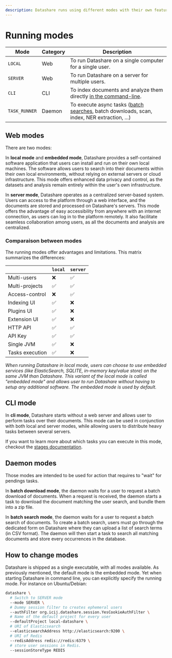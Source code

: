 ```yaml
---
description: Datashare runs using different modes with their own features.
---
```


# Running modes

| Mode          | Category | Description                                                                                                                      |
| ------------- | -------- | -------------------------------------------------------------------------------------------------------------------------------- |
| `LOCAL`       | Web      | To run Datashare on a single computer for a single user.                                                                         |
| `SERVER`      | Web      | To run Datashare on a server for multiple users.                                                                                 |
| `CLI`         | CLI      | To index documents and analyze them directly [in the command-line](../server-mode/add-documents-from-the-cli.md).                |
| `TASK_RUNNER` | Daemon   | To execute async tasks ([batch searches](../usage/batch-search-documents.md), batch downloads, scan, index, NER extraction, ...) |

## Web modes

There are two modes:

In **local mode** and **embedded mode**, Datashare provides a self-contained software application that users can install and run on their own local machines. The software allows users to search into their documents within their own local environments, without relying on external servers or cloud infrastructure. This mode offers enhanced data privacy and control, as the datasets and analysis remain entirely within the user's own infrastructure.

In **server mode**, Datashare operates as a centralized server-based system. Users can access to the platform through a web interface, and the documents are stored and processed on Datashare's servers. This mode offers the advantage of easy accessibility from anywhere with an internet connection, as users can log in to the platform remotely. It also facilitate seamless collaboration among users, as all the documents and analysis are centralized.

### Comparaison between modes

The running modes offer advantages and limitations. This matrix summarizes the differences:

|                 | `local` | `server` |
| --------------- | ------- | -------- |
| Multi-users     | ❌       | ✅        |
| Multi-projects  | ✅       | ✅        |
| Access-control  | ❌       | ✅        |
| Indexing UI     | ✅       | ❌        |
| Plugins UI      | ✅       | ❌        |
| Extension UI    | ✅       | ❌        |
| HTTP API        | ✅       | ✅        |
| API Key         | ✅       | ✅        |
| Single JVM      | ✅       | ❌        |
| Tasks execution | ✅       | ❌        |

_When running Datashare in local mode, users can choose to use embedded services (like ElasticSearch, SQLITE, in-memory key/value store) on the same JVM than Datashare. This variant of the local mode is called "embedded mode" and allows user to run Datashare without having to setup any additional software. The embedded mode is used by default._

## CLI mode

In **cli mode**, Datashare starts without a web server and allows user to perform tasks over their documents. This mode can be used in conjunction with both local and server modes, while allowing users to distribute heavy tasks between several servers.

If you want to learn more about which tasks you can execute in this mode, checkout the [stages documentation](cli-stages.md).

## Daemon modes

Those modes are intended to be used for action that requires to "wait" for pendings tasks.

In **batch download mode**, the daemon waits for a user to request a batch download of documents. When a request is received, the daemon starts a task to download the document matching the user search, and bundle them into a zip file.

In **batch search mode**, the daemon waits for a user to request a batch search of documents. To create a batch search, users must go through the dedicated form on Datashare where they can upload a list of search terms (in CSV format). The daemon will then start a task to search all matching documents and store every occurrences in the database.

## How to change modes

Datashare is shipped as a single executable, with all modes available. As previously mentioned, the default mode is the embedded mode. Yet when starting Datashare in command line, you can explicitly specify the running mode. For instance on Ubuntu/Debian:

```sh
datashare \
  # Switch to SERVER mode
  --mode SERVER \
  # Dummy session filter to creates ephemeral users
  --authFilter org.icij.datashare.session.YesCookieAuthFilter \
  # Name of the default project for every user
  --defaultProject local-datashare \
  # URI of Elasticsearch
  --elasticsearchAddress http://elasticsearch:9200 \
  # URI of Redis 
  --redisAddress redis://redis:6379 \
  # store user sessions in Redis.
  --sessionStoreType REDIS
```
